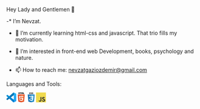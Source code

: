 

   
   Hey Lady and Gentlemen 👋



-* I’m Nevzat.

- 🌱 I’m currently learning html-css and javascript. That trio fills my motivation.

- 👀 I’m interested in front-end web Development, books, psychology and nature.

- 📫 How to reach me: nevzatgaziozdemir@gmail.com





Languages and Tools:

<img align="left" alt="Visual Studio Code" width="26px" src="https://raw.githubusercontent.com/github/explore/80688e429a7d4ef2fca1e82350fe8e3517d3494d/topics/visual-studio-code/visual-studio-code.png" />
<img align="left" alt="HTML5" width="26px" src="https://raw.githubusercontent.com/github/explore/80688e429a7d4ef2fca1e82350fe8e3517d3494d/topics/html/html.png" />
<img align="left" alt="CSS3" width="26px" src="https://raw.githubusercontent.com/github/explore/80688e429a7d4ef2fca1e82350fe8e3517d3494d/topics/css/css.png" />
<img align="left" alt="JavaScript" width="26px" src="https://raw.githubusercontent.com/github/explore/80688e429a7d4ef2fca1e82350fe8e3517d3494d/topics/javascript/javascript.png" />



<!---
treacherous-emperor/treacherous-emperor is a ✨ special ✨ repository because its `README.md` (this file) appears on your GitHub profile.
You can click the Preview link to take a look at your changes.
--->
